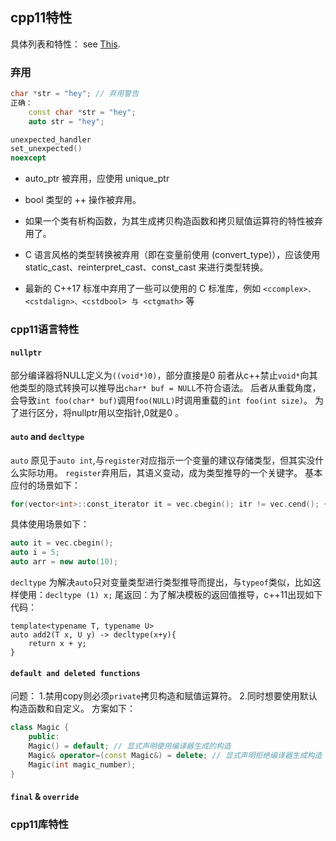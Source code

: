 ## cpp11特性

具体列表和特性： see [This](https://en.cppreference.com/w/cpp/11).

### 弃用

```c++
char *str = "hey"; // 弃用警告
正确：
    const char *str = "hey";
    auto str = "hey";
```

```c++
unexpected_handler
set_unexpected()
noexcept
```

* auto_ptr 被弃用，应使用 unique_ptr

* bool 类型的 ++ 操作被弃用。

* 如果一个类有析构函数，为其生成拷贝构造函数和拷贝赋值运算符的特性被弃用了。

* C 语言风格的类型转换被弃用（即在变量前使用 (convert_type)），应该使用 static_cast、reinterpret_cast、const_cast 来进行类型转换。

* 最新的 C++17 标准中弃用了一些可以使用的 C 标准库，例如 `<ccomplex>、<cstdalign>、<cstdbool> 与 <ctgmath>` 等

### cpp11语言特性

#### `nullptr`

部分编译器将NULL定义为`((void*)0)`，部分直接是0
前者从c++禁止`void*`向其他类型的隐式转换可以推导出`char* buf = NULL`不符合语法。
后者从重载角度，会导致`int foo(char* buf)`调用`foo(NULL)`时调用重载的`int foo(int size)`。
为了进行区分，将nullptr用以空指针,0就是0 。

#### `auto` and `decltype`

`auto` 原见于`auto int`,与`register`对应指示一个变量的建议存储类型，但其实没什么实际功用。
`register`弃用后，其语义变动，成为类型推导的一个关键字。
基本应付的场景如下：
```c++
for(vector<int>::const_iterator it = vec.cbegin(); itr != vec.cend(); ++it)
```
具体使用场景如下：
```c++
auto it = vec.cbegin();
auto i = 5;
auto arr = new auto(10);
```

`decltype` 为解决`auto`只对变量类型进行类型推导而提出，与`typeof`类似，比如这样使用：`decltype (1) x;`
尾返回：为了解决模板的返回值推导，c++11出现如下代码：
```c++11
template<typename T, typename U>
auto add2(T x, U y) -> decltype(x+y){
    return x + y;
}
```

#### `default and deleted functions`

问题：
1.禁用copy则必须`private`拷贝构造和赋值运算符。
2.同时想要使用默认构造函数和自定义。
方案如下：
```c++
class Magic {
    public:
    Magic() = default; // 显式声明使用编译器生成的构造
    Magic& operator=(const Magic&) = delete; // 显式声明拒绝编译器生成构造
    Magic(int magic_number);
}
```

#### `final` & `override`

### cpp11库特性
